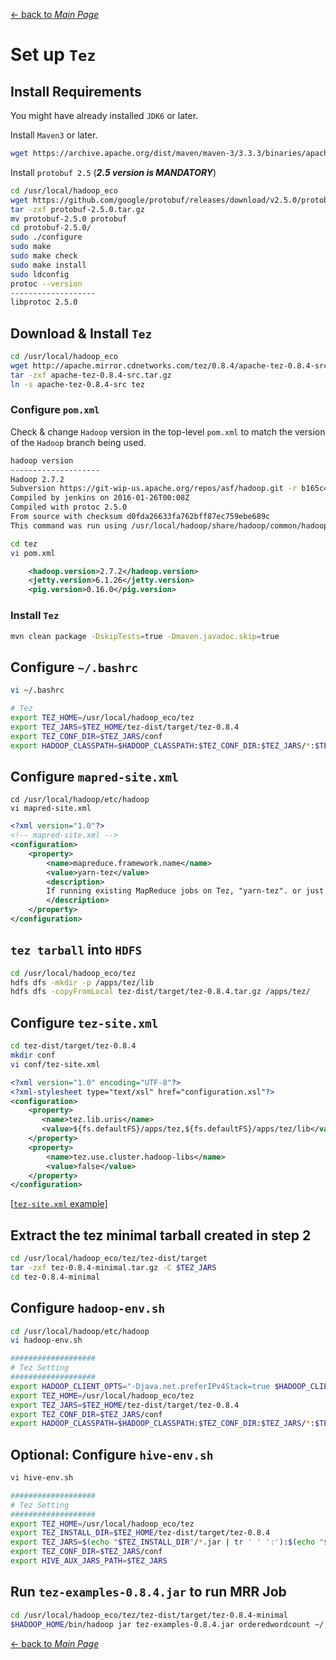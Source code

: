 [← back to *Main Page*](https://github.com/dawkiny/Hadoop/blob/master/README.md)



# Set up ```Tez```

## Install Requirements
You might have already installed ```JDK6``` or later.

Install ```Maven3``` or later.

```sh
wget https://archive.apache.org/dist/maven/maven-3/3.3.3/binaries/apache-maven-3.3.3-bin.tar.gz
```

Install ```protobuf 2.5```  (**_2.5 version is MANDATORY_**)

```sh
cd /usr/local/hadoop_eco
wget https://github.com/google/protobuf/releases/download/v2.5.0/protobuf-2.5.0.tar.gz
tar -zxf protobuf-2.5.0.tar.gz 
mv protobuf-2.5.0 protobuf
cd protobuf-2.5.0/
sudo ./configure
sudo make
sudo make check
sudo make install
sudo ldconfig
protoc --version 
-------------------
libprotoc 2.5.0

```


## Download & Install ```Tez```

```sh
cd /usr/local/hadoop_eco
wget http://apache.mirror.cdnetworks.com/tez/0.8.4/apache-tez-0.8.4-src.tar.gz
tar -zxf apache-tez-0.8.4-src.tar.gz 
ln -s apache-tez-0.8.4-src tez
```

### Configure ```pom.xml```
Check & change ```Hadoop``` version in the top-level ```pom.xml``` to match the version of the ```Hadoop``` branch being used.
```sh
hadoop version
--------------------
Hadoop 2.7.2
Subversion https://git-wip-us.apache.org/repos/asf/hadoop.git -r b165c4fe8a74265c792ce23f546c64604acf0e41
Compiled by jenkins on 2016-01-26T00:08Z
Compiled with protoc 2.5.0
From source with checksum d0fda26633fa762bff87ec759ebe689c
This command was run using /usr/local/hadoop/share/hadoop/common/hadoop-common-2.7.2.jar
```

```sh
cd tez
vi pom.xml
```
```xml
    <hadoop.version>2.7.2</hadoop.version>
    <jetty.version>6.1.26</jetty.version>
    <pig.version>0.16.0</pig.version>

```


### Install ```Tez```
```sh
mvn clean package -DskipTests=true -Dmaven.javadoc.skip=true
```


## Configure ```~/.bashrc```

```sh
vi ~/.bashrc
```
```sh
# Tez
export TEZ_HOME=/usr/local/hadoop_eco/tez
export TEZ_JARS=$TEZ_HOME/tez-dist/target/tez-0.8.4
export TEZ_CONF_DIR=$TEZ_JARS/conf
export HADOOP_CLASSPATH=$HADOOP_CLASSPATH:$TEZ_CONF_DIR:$TEZ_JARS/*:$TEZ_JARS/lib/*
```

## Configure ```mapred-site.xml```
```
cd /usr/local/hadoop/etc/hadoop
vi mapred-site.xml
```
```xml
<?xml version="1.0"?>
<!-- mapred-site.xml -->
<configuration>
    <property>
        <name>mapreduce.framework.name</name>
        <value>yarn-tez</value>
        <description>
        If running existing MapReduce jobs on Tez, "yarn-tez". or just "yarn"
        </description>
    </property>
</configuration>
```

## ```tez tarball``` into ```HDFS```

```sh
cd /usr/local/hadoop_eco/tez
hdfs dfs -mkdir -p /apps/tez/lib
hdfs dfs -copyFromLocal tez-dist/target/tez-0.8.4.tar.gz /apps/tez/
```


## Configure ```tez-site.xml```
```sh
cd tez-dist/target/tez-0.8.4
mkdir conf
vi conf/tez-site.xml
```
```xml
<?xml version="1.0" encoding="UTF-8"?>
<?xml-stylesheet type="text/xsl" href="configuration.xsl"?>
<configuration>
    <property>
       <name>tez.lib.uris</name>
       <value>${fs.defaultFS}/apps/tez,${fs.defaultFS}/apps/tez/lib</value>
    </property>
    <property>
        <name>tez.use.cluster.hadoop-libs</name>
        <value>false</value>
    </property>
</configuration>
```
[[```tez-site.xml``` example]](https://github.com/dawkiny/Hadoop/edit/master/scripts/hadoop_ecosystem/tez-site.xml)


## Extract the tez minimal tarball created in step 2
```sh
cd /usr/local/hadoop_eco/tez/tez-dist/target
tar -zxf tez-0.8.4-minimal.tar.gz -C $TEZ_JARS
cd tez-0.8.4-minimal
```

## Configure ```hadoop-env.sh```
```sh
cd /usr/local/hadoop/etc/hadoop
vi hadoop-env.sh
```
```sh
###################
# Tez Setting
###################
export HADOOP_CLIENT_OPTS="-Djava.net.preferIPv4Stack=true $HADOOP_CLIENT_OPTS"
export TEZ_HOME=/usr/local/hadoop_eco/tez
export TEZ_JARS=$TEZ_HOME/tez-dist/target/tez-0.8.4
export TEZ_CONF_DIR=$TEZ_JARS/conf
export HADOOP_CLASSPATH=$HADOOP_CLASSPATH:$TEZ_CONF_DIR:$TEZ_JARS/*:$TEZ_JARS/lib/*

```

## Optional: Configure ```hive-env.sh```
```sh
vi hive-env.sh
```
```sh
###################
# Tez Setting
###################
export TEZ_HOME=/usr/local/hadoop_eco/tez
export TEZ_INSTALL_DIR=$TEZ_HOME/tez-dist/target/tez-0.8.4
export TEZ_JARS=$(echo "$TEZ_INSTALL_DIR"/*.jar | tr ' ' ':'):$(echo "$TEZ_INSTALL_DIR"/lib/*.jar | tr ' ' ':')
export TEZ_CONF_DIR=$TEZ_JARS/conf
export HIVE_AUX_JARS_PATH=$TEZ_JARS

```


## Run ```tez-examples-0.8.4.jar``` to run MRR Job
```sh
cd /usr/local/hadoop_eco/tez/tez-dist/target/tez-0.8.4-minimal
$HADOOP_HOME/bin/hadoop jar tez-examples-0.8.4.jar orderedwordcount ~/.bashrc ~/bashrc.count
```

[← back to *Main Page*](https://github.com/dawkiny/Hadoop/blob/master/README.md)
